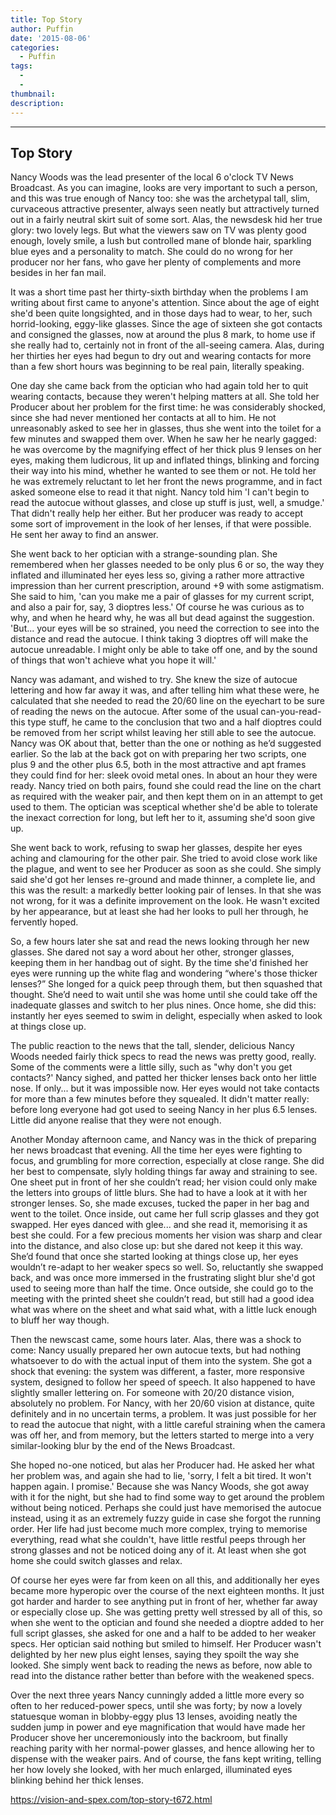 ```yaml
---
title: Top Story
author: Puffin
date: '2015-08-06'
categories:
  - Puffin
tags:
  - 
  - 
thumbnail: 
description: 
---
```


-------------
Top Story
-------------

Nancy Woods was the lead presenter of the local 6 o'clock TV News Broadcast. As you can imagine, looks are very important to such a person, and this was true enough of Nancy too: she was the archetypal tall, slim, curvaceous attractive presenter, always seen neatly but attractively turned out in a fairly neutral skirt suit of some sort. Alas, the newsdesk hid her true glory: two lovely legs. But what the viewers saw on TV was plenty good enough, lovely smile, a lush but controlled mane of blonde hair, sparkling blue eyes and a personality to match. She could do no wrong for her producer nor her fans, who gave her plenty of complements and more besides in her fan mail.

It was a short time past her thirty-sixth birthday when the problems I am writing about first came to anyone's attention. Since about the age of eight she'd been quite longsighted, and in those days had to wear, to her, such horrid-looking, eggy-like glasses. Since the age of sixteen she got contacts and consigned the glasses, now at around the plus 8 mark, to home use if she really had to, certainly not in front of the all-seeing camera. Alas, during her thirties her eyes had begun to dry out and wearing contacts for more than a few short hours was beginning to be real pain, literally speaking. 

One day she came back from the optician who had again told her to quit wearing contacts, because they weren't helping matters at all. She told her Producer about her problem for the first time: he was considerably shocked, since she had never mentioned her contacts at all to him. He not unreasonably asked to see her in glasses, thus she went into the toilet for a few minutes and swapped them over. When he saw her he nearly gagged: he was overcome by the magnifying effect of her thick plus 9 lenses on her eyes, making them ludicrous, lit up and inflated things, blinking and forcing their way into his mind, whether he wanted to see them or not. He told her he was extremely reluctant to let her front the news programme, and in fact asked someone else to read it that night. Nancy told him
'I can't begin to read the autocue without glasses, and close up stuff is just, well, a smudge.'
That didn't really help her either. But her producer was ready to accept some sort of improvement in the look of her lenses, if that were possible. He sent her away to find an answer.

She went back to her optician with a strange-sounding plan. She remembered when her glasses needed to be only plus 6 or so, the way they inflated and illuminated her eyes less so, giving a rather more attractive impression than her current prescription, around +9 with some astigmatism. She said to him,
'can you make me a pair of glasses for my current script, and also a pair for, say, 3 dioptres less.'
Of course he was curious as to why, and when he heard why, he was all but dead against the suggestion.
'But... your eyes will be so strained, you need the correction to see into the distance and read the autocue. I think taking 3 dioptres off will make the autocue unreadable. I might only be able to take off one, and by the sound of things that won't achieve what you hope it will.'

Nancy was adamant, and wished to try. She knew the size of autocue lettering and how far away it was, and after telling him what these were, he calculated that she needed to read the 20/60 line on the eyechart to be sure of reading the news on the autocue. After some of the usual can-you-read-this type stuff, he came to the conclusion that two and a half dioptres could be removed from her script whilst leaving her still able to see the autocue. Nancy was OK about that, better than the one or nothing as he’d suggested earlier. So the lab at the back got on with preparing her two scripts, one plus 9 and the other plus 6.5, both in the most attractive and apt frames they could find for her: sleek ovoid metal ones. In about an hour they were ready. Nancy tried on both pairs, found she could read the line on the chart as required with the weaker pair, and then kept them on in an attempt to get used to them. The optician was sceptical whether she'd be able to tolerate the inexact correction for long, but left her to it, assuming she'd soon give up.

She went back to work, refusing to swap her glasses, despite her eyes aching and clamouring for the other pair. She tried to avoid close work like the plague, and went to see her Producer as soon as she could. She simply said she'd got her lenses re-ground and made thinner, a complete lie, and this was the result: a markedly better looking pair of lenses. In that she was not wrong, for it was a definite improvement on the look. He wasn't excited by her appearance, but at least she had her looks to pull her through, he fervently hoped.

So, a few hours later she sat and read the news looking through her new glasses. She dared not say a word about her other, stronger glasses, keeping them in her handbag out of sight. By the time she'd finished her eyes were running up the white flag and wondering “where's those thicker lenses?” She longed for a quick peep through them, but then squashed that thought. She’d need to wait until she was home until she could take off the inadequate glasses and switch to her plus nines. Once home, she did this: instantly her eyes seemed to swim in delight, especially when asked to look at things close up.

The public reaction to the news that the tall, slender, delicious Nancy Woods needed fairly thick specs to read the news was pretty good, really. Some of the comments were a little silly, such as "why don't you get contacts?' Nancy sighed, and patted her thicker lenses back onto her little nose. If only... but it was impossible now. Her eyes would not take contacts for more than a few minutes before they squealed. It didn't matter really: before long everyone had got used to seeing Nancy in her plus 6.5 lenses. Little did anyone realise that they were not enough.

Another Monday afternoon came, and Nancy was in the thick of preparing her news broadcast that evening. All the time her eyes were fighting to focus, and grumbling for more correction, especially at close range. She did her best to compensate, slyly holding things far away and straining to see. One sheet put in front of her she couldn’t read; her vision could only make the letters into groups of little blurs. She had to have a look at it with her stronger lenses. So, she made excuses, tucked the paper in her bag and went to the toilet. Once inside, out came her full scrip glasses and they got swapped. Her eyes danced with glee... and she read it, memorising it as best she could. For a few precious moments her vision was sharp and clear into the distance, and also close up: but she dared not keep it this way. She’d found that once she started looking at things close up, her eyes wouldn’t re-adapt to her weaker specs so well. So, reluctantly she swapped back, and was once more immersed in the frustrating slight blur she'd got used to seeing more than half the time. Once outside, she could go to the meeting with the printed sheet she couldn’t read, but still had a good idea what was where on the sheet and what said what, with a little luck enough to bluff her way though.

Then the newscast came, some hours later. Alas, there was a shock to come: Nancy usually prepared her own autocue texts, but had nothing whatsoever to do with the actual input of them into the system. She got a shock that evening: the system was different, a faster, more responsive system, designed to follow her speed of speech. It also happened to have slightly smaller lettering on. For someone with 20/20 distance vision, absolutely no problem. For Nancy, with her 20/60 vision at distance, quite definitely and in no uncertain terms, a problem. It was just possible for her to read the autocue that night, with a little careful straining when the camera was off her, and from memory, but the letters started to merge into a very similar-looking blur by the end of the News Broadcast. 

She hoped no-one noticed, but alas her Producer had. He asked her what her problem was, and again she had to lie,
'sorry, I felt a bit tired. It won't happen again. I promise.'
Because she was Nancy Woods, she got away with it for the night, but she had to find some way to get around the problem without being noticed. Perhaps she could just have memorised the autocue instead, using it as an extremely fuzzy guide in case she forgot the running order. Her life had just become much more complex, trying to memorise everything, read what she couldn't, have little restful peeps through her strong glasses and not be noticed doing any of it. At least when she got home she could switch glasses and relax.

Of course her eyes were far from keen on all this, and additionally her eyes became more hyperopic over the course of the next eighteen months. It just got harder and harder to see anything put in front of her, whether far away or especially close up. She was getting pretty well stressed by all of this, so when she went to the optician and found she needed a dioptre added to her full script glasses, she asked for one and a half to be added to her weaker specs. Her optician said nothing but smiled to himself. Her Producer wasn't delighted by her new plus eight lenses, saying they spoilt the way she looked. She simply went back to reading the news as before, now able to read into the distance rather better than before with the weakened specs.

Over the next three years Nancy cunningly added a little more every so often to her reduced-power specs, until she was forty; by now a lovely statuesque woman in blobby-eggy plus 13 lenses, avoiding neatly the sudden jump in power and eye magnification that would have made her Producer shove her unceremoniously into the backroom, but finally reaching parity with her normal-power glasses, and hence allowing her to dispense with the weaker pairs. And of course, the fans kept writing, telling her how lovely she looked, with her much enlarged, illuminated eyes blinking behind her thick lenses.

https://vision-and-spex.com/top-story-t672.html
